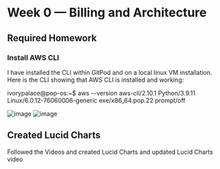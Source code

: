 # Week 0 — Billing and Architecture

## Required Homework

### Install AWS CLI

I have installed the CLI within GitPod and on a local linux VM installation. Here is the CLI showing that AWS CLI is installed and working:

ivorypalace@pop-os:~$ aws --version
aws-cli/2.10.1 Python/3.9.11 Linux/6.0.12-76060006-generic exe/x86_64.pop.22 prompt/off

![image](https://user-images.githubusercontent.com/123283155/219908859-28a07902-363b-4101-af61-cd40e57e54b3.png)
![image](https://user-images.githubusercontent.com/123283155/219909101-07c6b9fd-72b7-455e-a6c9-e63369ba5eee.png)

## Created Lucid Charts 

Followed the Videos and created Lucid Charts and updated Lucid Charts video



